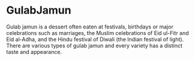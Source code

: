 # GulabJamun
Gulab jamun is a dessert often eaten at festivals, birthdays or major celebrations such as marriages, the Muslim celebrations of Eid ul-Fitr and Eid al-Adha, and the Hindu festival of Diwali (the Indian festival of light). There are various types of gulab jamun and every variety has a distinct taste and appearance.